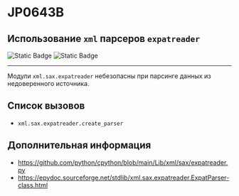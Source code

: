 # JP0643B
## Использование `xml` парсеров `expatreader`

![Static Badge](https://img.shields.io/badge/%D0%A1%D1%82%D0%B5%D0%BF%D0%B5%D0%BD%D1%8C%20%D0%BA%D1%80%D0%B8%D1%82%D0%B8%D1%87%D0%BD%D0%BE%D1%81%D1%82%D0%B8-%D1%81%D1%80%D0%B5%D0%B4%D0%BD%D1%8F%D1%8F-orange?style=for-the-badge)
![Static Badge](https://img.shields.io/badge/%D0%94%D0%BE%D1%81%D1%82%D0%BE%D0%B2%D0%B5%D1%80%D0%BD%D0%BE%D1%81%D1%82%D1%8C%20%D0%BE%D0%BF%D1%80%D0%B5%D0%B4%D0%B5%D0%BB%D0%B5%D0%BD%D0%B8%D1%8F-%D0%B2%D1%8B%D1%81%D0%BE%D0%BA%D0%B0%D1%8F-crimson?style=for-the-badge)

----

Модули `xml.sax.expatreader` небезопасны при парсинге данных из недоверенного источника.

## Список вызовов

* `xml.sax.expatreader.create_parser`

## Дополнительная информация

* <https://github.com/python/cpython/blob/main/Lib/xml/sax/expatreader.py>
* <https://epydoc.sourceforge.net/stdlib/xml.sax.expatreader.ExpatParser-class.html>
